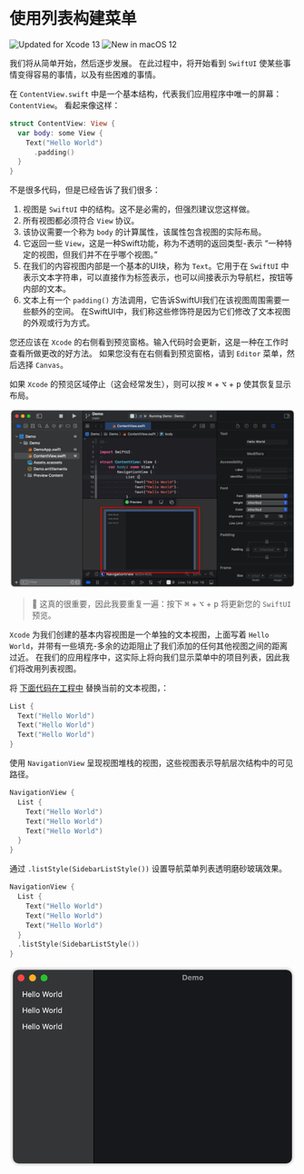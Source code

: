使用列表构建菜单
===

![Updated for Xcode 13](https://img.shields.io/static/v1?label=&message=Updated%20for%20Xcode%2013.1&color=blue&logo=Xcode&logoColor=white)
![New in macOS 12](https://img.shields.io/static/v1?label=&message=New%20in%20macOS%2012&color=lightgrey&logo=apple)

我们将从简单开始，然后逐步发展。 在此过程中，将开始看到 `SwiftUI` 使某些事情变得容易的事情，以及有些困难的事情。

在 `ContentView.swift` 中是一个基本结构，代表我们应用程序中唯一的屏幕：`ContentView`。 看起来像这样：

```swift
struct ContentView: View {
  var body: some View {
    Text("Hello World")
      .padding()
  }
}
```

不是很多代码，但是已经告诉了我们很多：

1. 视图是 `SwiftUI` 中的结构。这不是必需的，但强烈建议您这样做。
2. 所有视图都必须符合 `View` 协议。
3. 该协议需要一个称为 `body` 的计算属性，该属性包含视图的实际布局。
4. 它返回一些 `View`，这是一种Swift功能，称为不透明的返回类型-表示 “一种特定的视图，但我们并不在乎哪个视图。”
5. 在我们的内容视图内部是一个基本的UI块，称为 `Text`。它用于在 `SwiftUI` 中表示文本字符串，可以直接作为标签表示，也可以间接表示为导航栏，按钮等内部的文本。
6. 文本上有一个 `padding()` 方法调用，它告诉SwiftUI我们在该视图周围需要一些额外的空间。 在SwiftUI中，我们称这些修饰符是因为它们修改了文本视图的外观或行为方式。

您还应该在 `Xcode` 的右侧看到预览窗格。输入代码时会更新，这是一种在工作时查看所做更改的好方法。 如果您没有在右侧看到预览窗格，请到 `Editor` 菜单，然后选择 `Canvas`。

如果 `Xcode` 的预览区域停止（这会经常发生），则可以按 <kbd>⌘</kbd> + <kbd>⌥</kbd> + <kbd>p</kbd> 使其恢复显示布局。

![](imgs/1.png)<!--rehype:style=max-width:650px-->

> 🚧  这真的很重要，因此我要重复一遍：按下 <kbd>⌘</kbd> + <kbd>⌥</kbd> + <kbd>p</kbd> 将更新您的 `SwiftUI` 预览。
<!--rehype:style=border-left: 8px solid #ffe564;background-color: #ffe56440;padding: 12px 16px;-->

`Xcode` 为我们创建的基本内容视图是一个单独的文本视图，上面写着 `Hello World`，并带有一些填充-多余的边距阻止了我们添加的任何其他视图之间的距离过近。 在我们的应用程序中，这实际上将向我们显示菜单中的项目列表，因此我们将改用列表视图。

将 [下面代码在工程中](https://github.com/jaywcjlove/swiftui-example/blob/ce7d93191e80cf8214ce04d917827fc36bb1091b/example/demo2/Demo/Demo/ContentView.swift#L12-L16) 替换当前的文本视图，：

```swift
List {
  Text("Hello World")
  Text("Hello World")
  Text("Hello World")
}
```

使用 `NavigationView` 呈现视图堆栈的视图，这些视图表示导航层次结构中的可见路径。

```swift
NavigationView {
  List {
    Text("Hello World")
    Text("Hello World")
    Text("Hello World")
  }
}
```

通过 `.listStyle(SidebarListStyle())` 设置导航菜单列表透明磨砂玻璃效果。


```swift
NavigationView {
  List {
    Text("Hello World")
    Text("Hello World")
    Text("Hello World")
  }
  .listStyle(SidebarListStyle())
}
```

![](imgs/2.png)<!--rehype:style=max-width:650px-->